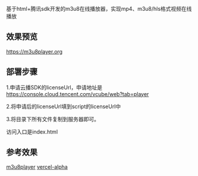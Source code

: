 基于html+腾讯sdk开发的m3u8在线播放器，实现mp4、m3u8/hls格式视频在线播放


## 效果预览

https://m3u8player.org


## 部署步骤

1.申请云播SDK的licenseUrl，申请地址是 https://console.cloud.tencent.com/vcube/web?tab=player

2.将申请后的licenseUrl填到script的licenseUrl中

3.将目录下所有文件复制到服务器即可。



访问入口是index.html


## 参考效果

[m3u8player](https://m3u8player-cm4.pages.dev/)
[vercel-alpha](https://m3u8player-alpha.vercel.app/)
